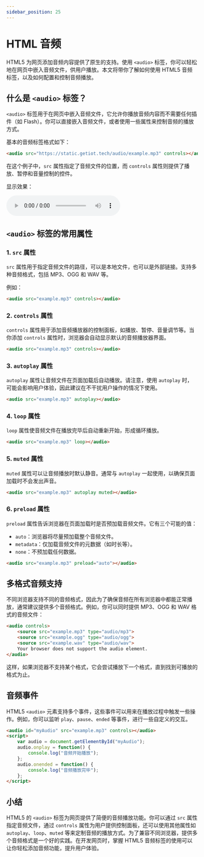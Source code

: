 ```yaml
---
sidebar_position: 25
---
```


# HTML 音频

HTML5 为网页添加音频内容提供了原生的支持。使用 `<audio>` 标签，你可以轻松地在网页中嵌入音频文件，供用户播放。本文将带你了解如何使用 HTML5 音频标签，以及如何配置和控制音频播放。



## 什么是 `<audio>` 标签？

`<audio>` 标签用于在网页中嵌入音频文件，它允许你播放音频内容而不需要任何插件（如 Flash）。你可以直接嵌入音频文件，或者使用一些属性来控制音频的播放方式。

基本的音频标签格式如下：

```html
<audio src="https://static.getiot.tech/audio/example.mp3" controls></audio>
```

在这个例子中，`src` 属性指定了音频文件的位置，而 `controls` 属性则提供了播放、暂停和音量控制的控件。

显示效果：

<audio src="https://static.getiot.tech/audio/example.mp3" controls></audio>



## `<audio>` 标签的常用属性

### 1. `src` 属性

`src` 属性用于指定音频文件的路径，可以是本地文件，也可以是外部链接。支持多种音频格式，包括 MP3、OGG 和 WAV 等。

例如：

```html
<audio src="example.mp3" controls></audio>
```

### 2. `controls` 属性

`controls` 属性用于添加音频播放器的控制面板，如播放、暂停、音量调节等。当你添加 `controls` 属性时，浏览器会自动显示默认的音频播放器界面。

```html
<audio src="example.mp3" controls></audio>
```

### 3. `autoplay` 属性

`autoplay` 属性让音频文件在页面加载后自动播放。请注意，使用 `autoplay` 时，可能会影响用户体验，因此建议在不干扰用户操作的情况下使用。

```html
<audio src="example.mp3" autoplay></audio>
```

### 4. `loop` 属性

`loop` 属性使音频文件在播放完毕后自动重新开始，形成循环播放。

```html
<audio src="example.mp3" loop></audio>
```

### 5. `muted` 属性

`muted` 属性可以让音频播放时默认静音。通常与 `autoplay` 一起使用，以确保页面加载时不会发出声音。

```html
<audio src="example.mp3" autoplay muted></audio>
```

### 6. `preload` 属性

`preload` 属性告诉浏览器在页面加载时是否预加载音频文件。它有三个可能的值：

- `auto`：浏览器将尽量预加载整个音频文件。
- `metadata`：仅加载音频文件的元数据（如时长等）。
- `none`：不预加载任何数据。

```html
<audio src="example.mp3" preload="auto"></audio>
```



## 多格式音频支持

不同浏览器支持不同的音频格式，因此为了确保音频在所有浏览器中都能正常播放，通常建议提供多个音频格式。例如，你可以同时提供 MP3、OGG 和 WAV 格式的音频文件：

```html
<audio controls>
    <source src="example.mp3" type="audio/mp3">
    <source src="example.ogg" type="audio/ogg">
    <source src="example.wav" type="audio/wav">
    Your browser does not support the audio element.
</audio>
```

这样，如果浏览器不支持某个格式，它会尝试播放下一个格式，直到找到可播放的格式为止。



## 音频事件

HTML5 `<audio>` 元素支持多个事件，这些事件可以用来在播放过程中触发一些操作。例如，你可以监听 `play`、`pause`、`ended` 等事件，进行一些自定义的交互。

```html
<audio id="myAudio" src="example.mp3" controls></audio>
<script>
    var audio = document.getElementById("myAudio");
    audio.onplay = function() {
        console.log("音频开始播放");
    };
    audio.onended = function() {
        console.log("音频播放完毕");
    };
</script>
```



## 小结

HTML5 的 `<audio>` 标签为网页提供了简便的音频播放功能。你可以通过 `src` 属性指定音频文件，通过 `controls` 属性为用户提供控制面板，还可以使用其他属性如 `autoplay`、`loop`、`muted` 等来定制音频的播放方式。为了兼容不同浏览器，提供多个音频格式是一个好的实践。在开发网页时，掌握 HTML5 音频标签的使用可以让你轻松添加音频功能，提升用户体验。
